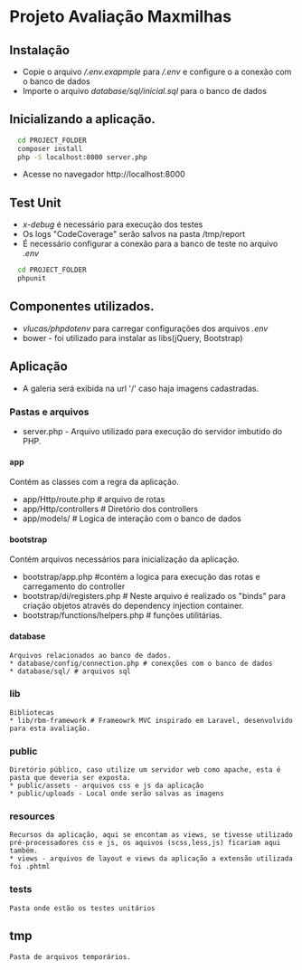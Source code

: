 # Projeto Avaliação Maxmilhas



## Instalação
* Copie o arquivo */.env.exapmple* para */.env* e configure o a conexão com o banco de dados
* Importe o arquivo *database/sql/inicial.sql* para o banco de dados



## Inicializando a aplicação.

```bash
  cd PROJECT_FOLDER
  composer install
  php -S localhost:8000 server.php
  ```


* Acesse no navegador http://localhost:8000

## Test Unit

* *x-debug* é necessário para execução dos testes
* Os logs "CodeCoverage" serão salvos na pasta /tmp/report
* É necessário configurar a conexão para a banco de teste no arquivo *.env*

```bash
  cd PROJECT_FOLDER
  phpunit
```

## Componentes utilizados.
* *vlucas/phpdotenv* para carregar configurações dos arquivos *.env*
* bower - foi utilizado para instalar as libs(jQuery, Bootstrap)

## Aplicação
* A galeria será exibida na url '/' caso haja imagens cadastradas.



### Pastas e arquivos

* server.php  - Arquivo utilizado para execução do servidor imbutido do PHP.

#### app
  Contém as classes com a regra da aplicação.
  * app/Http/route.php # arquivo de rotas
  * app/Http/controllers # Diretório dos controllers
  * app/models/ # Logica de interação com o banco de dados

#### bootstrap
  Contém arquivos necessários para inicialização da aplicação.
  * bootstrap/app.php #contém a logica para execução das rotas e carregamento do controller
  * bootstrap/di/registers.php # Neste arquivo é realizado os "binds" para criação
            objetos através do dependency injection container.
  * bootstrap/functions/helpers.php # funções utilitárias.

#### database
    Arquivos relacionados ao banco de dados.
    * database/config/connection.php # conexções com o banco de dados
    * database/sql/ # arquivos sql
### lib
    Bibliotecas
    * lib/rbm-framework # Frameowrk MVC inspirado em Laravel, desenvolvido para esta avaliação.

### public
    Diretório público, caso utilize um servidor web como apache, esta é pasta que deveria ser exposta.
    * public/assets - arquivos css e js da aplicação
    * public/uploads - Local onde serão salvas as imagens
### resources  
    Recursos da aplicação, aqui se encontam as views, se tivesse utilizado
    pré-processadores css e js, os aquivos (scss,less,js) ficariam aqui também.
    * views - arquivos de layout e views da aplicação a extensão utilizada foi .phtml
### tests
    Pasta onde estão os testes unitários
## tmp
    Pasta de arquivos temporários.

